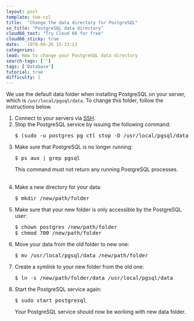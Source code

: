 ```yaml
---
layout: post
template: two-col
title:  "Change the data directory for PostgreSQL"
so_title: "PostgreSQL data directory"
cloud66_text: "Try Cloud 66 for free"
cloud66_sticky: true
date:   1978-09-26 15:33:13
categories: 
lead: How to change your PostgreSQL data directory
search-tags: ['']
tags: ['Database']
tutorial: true
difficulty: 1
---
```


We use the default data folder when installing PostgreSQL on your server, which is  <code>/usr/local/pgsql/data</code>.
To change this folder, follow the instructions below.

<ol class="article-list">
<li>Connect to your servers via <a href="http://help.cloud66.com/stack-definition/ssh-to-server.html">SSH</a>.</li>

<li>Stop the PostgreSQL service by issuing the following command:</li>

<pre class="prettyprint">
$ (sudo -u postgres pg_ctl stop -D /usr/local/pgsql/data -m i -t 5 || true) && sudo stop postgresql  
</pre>

<li>Make sure that PostgreSQL is no longer running:</li>

<pre class="prettyprint">
$ ps aux | grep pgsql
</pre>

This command must not return any running PostgreSQL processes.<br/><br/>

<li>Make a new directory for your data:</li>

<pre class="prettyprint">
$ mkdir /new/path/folder
</pre>

<li>Make sure that your new folder is only accessible by the PostgreSQL user:</li>

<pre class="prettyprint">
$ chown postgres /new/path/folder
$ chmod 700 /new/path/folder
</pre>

<li>Move your data from the old folder to new one:</li>

<pre class="prettyprint">
$ mv /usr/local/pgsql/data /new/path/folder
</pre>

<li>Create a symlink to your new folder from the old one:</li>

<pre class="prettyprint">
$ ln -s /new/path/folder/data /usr/local/pgsql/data
</pre>

<li>Start the PostgreSQL service again:</li>

<pre class="prettyprint">
$ sudo start postgresql
</pre>

Your PostgreSQL service should now be working with new data folder.
</ol>

